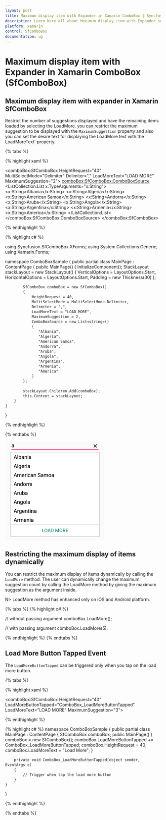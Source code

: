 ```yaml
---
layout: post
title: Maximum display item with Expander in Xamarin ComboBox | Syncfusion
description: Learn here all about Maximum display item with Expander support in Syncfusion Xamarin ComboBox (SfComboBox) control and more.
platform: xamarin
control: SfComboBox
documentation: ug
---
```

# Maximum display item with Expander in Xamarin ComboBox (SfComboBox)

## Maximum display item with expander in Xamarin SfComboBox

Restrict the number of suggestions displayed and have the remaining items loaded by selecting the LoadMore. you can restrict the maximum suggestion to be displayed with the `MaximumSuggestion` property and also you can set the desire text for displaying the LoadMore text with the LoadMoreText` property.

{% tabs %}

{% highlight xaml %}

<?xml version="1.0" encoding="utf-8" ?>
<ContentPage xmlns="http://xamarin.com/schemas/2014/forms"
             xmlns:x="http://schemas.microsoft.com/winfx/2009/xaml"
             xmlns:comboBox="clr-namespace:Syncfusion.SfComboBox.XForms;assembly=Syncfusion.SfComboBox.XForms"
             xmlns:ListCollection="clr-namespace:System.Collections.Generic;assembly=netstandard"
             xmlns:local="clr-namespace:ComboBoxSample"
             x:Class="ComboBoxSample.MainPage">
    <StackLayout VerticalOptions="Start" 
                 HorizontalOptions="Start" 
                 Padding="30">
        <comboBox:SfComboBox HeightRequest="40"
                             MultiSelectMode="Delimiter"
                             Delimiter=","
                             LoadMoreText="LOAD MORE"
                             MaximumSuggestion="2">
            <comboBox:SfComboBox.ComboBoxSource>
               <ListCollection:List x:TypeArguments="x:String">
                    <x:String>Albania</x:String>
                    <x:String>Algeria</x:String>
                    <x:String>American Samoa</x:String>
                    <x:String>Andorra</x:String>
                    <x:String>Aruba</x:String>
                    <x:String>Angola</x:String>
                    <x:String>Argentina</x:String>
                    <x:String>Armenia</x:String>
                    <x:String>America</x:String>
                </ListCollection:List>
            </comboBox:SfComboBox.ComboBoxSource>
        </comboBox:SfComboBox>
    </StackLayout>
</ContentPage>

{% endhighlight %}

{% highlight c# %}

using Syncfusion.SfComboBox.XForms;
using System.Collections.Generic;
using Xamarin.Forms;

namespace ComboBoxSample
{
    public partial class MainPage : ContentPage
    {
        public MainPage()
        {
            InitializeComponent();
            StackLayout stackLayout = new StackLayout()
            {
                VerticalOptions = LayoutOptions.Start,
                HorizontalOptions = LayoutOptions.Start,
                Padding = new Thickness(30)
            };

            SfComboBox comboBox = new SfComboBox()
            {
                HeightRequest = 40,
                MultiSelectMode = MultiSelectMode.Delimiter,
                Delimiter = ",",
                LoadMoreText = "LOAD MORE",
                MaximumSuggestion = 2,
                ComboBoxSource = new List<string>()
                {
                   "Albania",
                   "Algeria",
                   "American Samoa",
                   "Andorra",
                   "Aruba",
                   "Angola",
                   "Argentina",
                   "Armenia",
                   "America"
                }
            };

            stackLayout.Children.Add(comboBox);
            this.Content = stackLayout;
        }
    }
}

{% endhighlight %}

{% endtabs %}


![Maximum display item with Expander](images/Maximum-display-item-with-Expander/LoadMore.png)

## Restricting the maximum display of items dynamically

You can restrict the maximum display of items dynamically by calling the `LoadMore` method. The user can dynamically change the maximum suggestion count by calling the LoadMore method by giving the maximum suggestion as the argument inside.

N> LoadMore method has enhanced only on iOS and Android platform.

{% tabs %}
{% highlight c# %}

// without passing argument
comboBox.LoadMore();

// with passing argument
comboBox.LoadMore(5);

{% endhighlight %}
{% endtabs %}

## Load More Button Tapped Event

The `LoadMoreButtonTapped` can be triggered only when you tap on the load more button.

{% tabs %}

{% highlight xaml %}

 <comboBox:SfComboBox HeightRequest="40"
                      LoadMoreButtonTapped="ComboBox_LoadMoreButtonTapped"
                      LoadMoreText="LOAD MORE"
                      MaximumSuggestion="3">

{% endhighlight %}

{% highlight c# %}
namespace ComboBoxSample
{
    public partial class MainPage : ContentPage
    {
        SfComboBox comboBox;
        public MainPage()
        {
          comboBox = new SfComboBox();
          comboBox.LoadMoreButtonTapped += ComboBox_LoadMoreButtonTapped;
          comboBox.HeightRequest = 40;
          comboBox.LoadMoreText = "Load More";
        }

        private void ComboBox_LoadMoreButtonTapped(object sender, EventArgs e)
        {
            // Trigger when tap the load more button
        }
    }
}


{% endhighlight %}

{% endtabs %}
